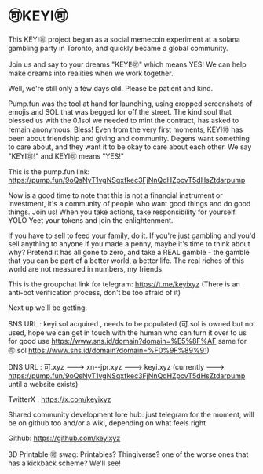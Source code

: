 # 🉑KEYI🉑

This KEYI🉑 project began as a social memecoin experiment at a solana gambling party in Toronto, and quickly became a global community.

Join us and say to your dreams "KEYI!🉑" which means YES! We can help make dreams into realities when we work together.

Well, we're still only a few days old. Please be patient and kind. 

Pump.fun was the tool at hand for launching, using cropped screenshots of emojis and SOL that was begged for off the street. The kind soul that blessed us with the 0.1sol we needed to mint the contract, has asked to remain anonymous. Bless! Even from the very first moments, KEYI🉑 has been about friendship and giving and community. Degens want something to care about, and they want it to be okay to care about each other. We say "KEYI🉑!" and KEYI🉑 means "YES!"

This is the pump.fun link: https://pump.fun/9oQsNyT1vgNSqxfkec3FjNnQdHZpcvT5dHsZtdarpump

Now is a good time to note that this is not a financial instrument or investment, it's a community of people who want good things and do good things. Join us! When you take actions, take responsibility for yourself.
YOLO Yeet your tokens and join the enlightenment. 

If you have to sell to feed your family, do it. If you're just gambling and you'd sell anything to anyone if you made a penny, maybe it's time to think about why? Pretend it has all gone to zero, and take a REAL gamble - the gamble that you can be part of a better world, a better life. The real riches of this world are not measured in numbers, my friends.

This is the groupchat link for telegram: https://t.me/keyixyz (There is an anti-bot verification process, don't be too afraid of it)

Next up we'll be getting:


SNS URL : keyi.sol acquired , needs to be populated (可.sol is owned but not used, hope we can get in touch with the human who can turn it over to us for good use https://www.sns.id/domain?domain=%E5%8F%AF same for 🉑.sol https://www.sns.id/domain?domain=%F0%9F%89%91)

DNS URL : 可.xyz ---> xn--jpr.xyz ---> keyi.xyz (currently ---> https://pump.fun/9oQsNyT1vgNSqxfkec3FjNnQdHZpcvT5dHsZtdarpump until a website exists)

TwitterX : https://x.com/keyixyz

Shared community development lore hub: just telegram for the moment, will be on github too and/or a wiki, depending on what feels right

Github: https://github.com/keyixyz

3D Printable 🉑 swag: Printables? Thingiverse? one of the worse ones that has a kickback scheme? We'll see!
